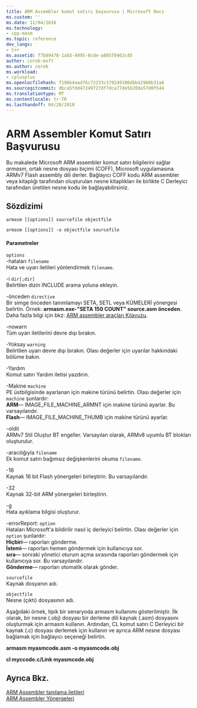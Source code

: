 ```yaml
---
title: ARM Assembler komut satırı başvurusu | Microsoft Docs
ms.custom: ''
ms.date: 11/04/2016
ms.technology:
- cpp-masm
ms.topic: reference
dev_langs:
- C++
ms.assetid: f7b89478-1ab5-4995-8cde-a805f0462c45
author: corob-msft
ms.author: corob
ms.workload:
- cplusplus
ms.openlocfilehash: f196b4aad76c72233c179249386dbb42960b31a6
ms.sourcegitcommit: dbca5fdd47249727df7dca77de5b20da57d0f544
ms.translationtype: MT
ms.contentlocale: tr-TR
ms.lasthandoff: 04/28/2018
---
```

# <a name="arm-assembler-command-line-reference"></a>ARM Assembler Komut Satırı Başvurusu
Bu makalede Microsoft ARM assembler komut satırı bilgilerini sağlar *armasm*, ortak nesne dosyası biçimi (COFF), Microsoft uygulamasına ARMv7 Flash assembly dili derler. Bağlayıcı COFF kodu ARM assembler veya kitaplığı tarafından oluşturulan nesne kitaplıkları ile birlikte C Derleyici tarafından üretilen nesne kodu ile bağlayabilirsiniz.  
  
## <a name="syntax"></a>Sözdizimi  
  
```  
armasm [[options]] sourcefile objectfile  
```  
  
```  
armasm [[options]] -o objectfile sourcefile  
```  
  
#### <a name="parameters"></a>Parametreler  
 `options`  
 -hataları `filename`  
 Hata ve uyarı iletileri yönlendirmek `filename`.  
  
 -i `dir[;dir]`  
 Belirtilen dizin INCLUDE arama yoluna ekleyin.  
  
 -önceden `directive`  
 Bir simge önceden tanımlamayı SETA, SETL veya KÜMELERİ yönergesi belirtin. Örnek: **armasm.exe-"SETA 150 COUNT" source.asm önceden**. Daha fazla bilgi için bkz: [ARM assembler araçları Kılavuzu](http://go.microsoft.com/fwlink/p/?linkid=246102).  
  
 -nowarn  
 Tüm uyarı iletilerini devre dışı bırakın.  
  
 -Yoksay `warning`  
 Belirtilen uyarı devre dışı bırakın. Olası değerler için uyarılar hakkındaki bölüme bakın.  
  
 -Yardım  
 Komut satırı Yardım iletisi yazdırın.  
  
 -Makine `machine`  
 PE üstbilgisinde ayarlanan için makine türünü belirtin.  Olası değerler için `machine` şunlardır:  
**ARM**— IMAGE_FILE_MACHINE_ARMNT için makine türünü ayarlar. Bu varsayılandır.   
**Flash**— IMAGE_FILE_MACHINE_THUMB için makine türünü ayarlar.  
  
 -oldit  
 ARMv7 Stil Oluştur BT engeller.  Varsayılan olarak, ARMv8 uyumlu BT blokları oluşturulur.  
  
 -aracılığıyla `filename`  
 Ek komut satırı bağımsız değişkenlerini okuma `filename`.  
  
 -16  
 Kaynak 16 bit Flash yönergeleri birleştirin.  Bu varsayılandır.  
  
 -32  
 Kaynak 32-bit ARM yönergeleri birleştirin.  
  
 -g  
 Hata ayıklama bilgisi oluşturur.  
  
 -errorReport: `option`  
 Hataları Microsoft'a bildirilir nasıl iç derleyici belirtin.  Olası değerler için `option` şunlardır:   
**Hiçbiri**— raporları gönderme.   
**İstemi**— raporları hemen göndermek için kullanıcıya sor.   
**sıra**— sonraki yönetici oturum açma sırasında raporları göndermek için kullanıcıya sor. Bu varsayılandır.   
**Gönderme**— raporları otomatik olarak gönder.  
  
 `sourcefile`  
 Kaynak dosyanın adı.  
  
 `objectfile`  
 Nesne (çıktı) dosyasının adı.  
  
 Aşağıdaki örnek, tipik bir senaryoda armasm kullanımı gösterilmiştir. İlk olarak, bir nesne (.obj) dosyası bir derleme dili kaynak (.asm) dosyasını oluşturmak için armasm kullanın. Ardından, CL komut satırı C Derleyici bir kaynak (.c) dosyası derlemek için kullanın ve ayrıca ARM nesne dosyası bağlamak için bağlayıcı seçeneği belirtin.  
  
 **armasm myasmcode.asm -o myasmcode.obj**  
  
 **cl myccode.c/Link myasmcode.obj**  
  
## <a name="see-also"></a>Ayrıca Bkz.  
 [ARM Assembler tanılama iletileri](../../assembler/arm/arm-assembler-diagnostic-messages.md)   
 [ARM Assembler Yönergeleri](../../assembler/arm/arm-assembler-directives.md)